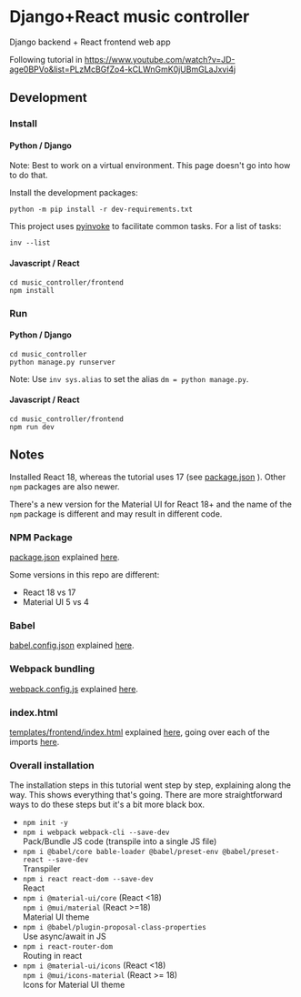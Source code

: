# Django+React music controller
Django backend + React frontend web app

Following tutorial in
https://www.youtube.com/watch?v=JD-age0BPVo&list=PLzMcBGfZo4-kCLWnGmK0jUBmGLaJxvi4j

## Development
### Install
#### Python / Django
Note: Best to work on a virtual environment.
This page doesn't go into how to do that.

Install the development packages:
```
python -m pip install -r dev-requirements.txt
```

This project uses [pyinvoke](https://www.pyinvoke.org/) to facilitate common tasks.
For a list of tasks:
```
inv --list
```

#### Javascript / React
```
cd music_controller/frontend
npm install
```

### Run
#### Python / Django
```
cd music_controller
python manage.py runserver
```
Note: Use `inv sys.alias` to set the alias `dm = python manage.py`.

#### Javascript / React
```
cd music_controller/frontend
npm run dev
```

## Notes
Installed React 18, whereas the tutorial uses 17 (see
[package.json](https://github.com/techwithtim/Music-Controller-Web-App-Tutorial/blob/main/Tutorial%201%20-%204/frontend/package.json)
). Other `npm` packages are also newer.

There's a new version for the Material UI for React 18+ and the name of the `npm` package is different and may result
in different code.

### NPM Package
[package.json](https://github.com/techwithtim/Music-Controller-Web-App-Tutorial/blob/main/Tutorial%201%20-%204/frontend/package.json)
explained [here](https://youtu.be/6c2NqDyxppU?t=733).

Some versions in this repo are different:
* React 18 vs 17
* Material UI 5 vs 4

### Babel
[babel.config.json](https://github.com/techwithtim/Music-Controller-Web-App-Tutorial/blob/main/Tutorial%201%20-%204/frontend/babel.config.json)
explained [here](https://youtu.be/6c2NqDyxppU?t=542).

### Webpack bundling
[webpack.config.js](https://github.com/techwithtim/Music-Controller-Web-App-Tutorial/blob/main/Tutorial%201%20-%204/frontend/webpack.config.js)
explained [here](https://youtu.be/6c2NqDyxppU?t=605).

### index.html
[templates/frontend/index.html](https://github.com/techwithtim/Music-Controller-Web-App-Tutorial/blob/main/Tutorial%201%20-%204/frontend/templates/frontend/index.html)
explained [here](https://youtu.be/6c2NqDyxppU?t=876), going over each of the imports
[here](https://youtu.be/6c2NqDyxppU?t=974).

### Overall installation
The installation steps in this tutorial went step by step, explaining along the way. This shows
everything that's going. There are more straightforward ways to do these steps but it's a bit more
black box.

* `npm init -y`
* `npm i webpack webpack-cli --save-dev`  
  Pack/Bundle JS code (transpile into a single JS file)
* `npm i @babel/core bable-loader @babel/preset-env @babel/preset-react --save-dev`  
  Transpiler
* `npm i react react-dom --save-dev`  
  React
* `npm i @material-ui/core` (React <18)  
  `npm i @mui/material` (React >=18)  
  Material UI theme
* `npm i @babel/plugin-proposal-class-properties`  
  Use async/await in JS
* `npm i react-router-dom`  
  Routing in react
* `npm i @material-ui/icons` (React <18)  
  `npm i @mui/icons-material` (React >= 18)  
  Icons for Material UI theme
